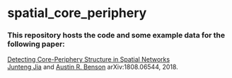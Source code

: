 # spatial_core_periphery

### This repository hosts the code and some example data for the following paper:  
[Detecting Core-Periphery Structure in Spatial Networks](https://arxiv.org/abs/1808.06544)  
[Junteng Jia](https://000justin000.github.io/) and [Austin R. Benson](https://www.cs.cornell.edu/~arb/)
arXiv:1808.06544, 2018.

